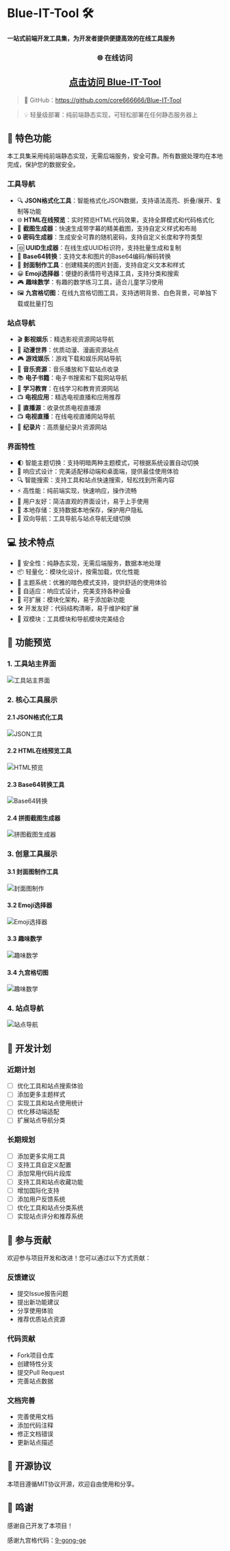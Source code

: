 # Blue-IT-Tool 🛠️

#### 一站式前端开发工具集，为开发者提供便捷高效的在线工具服务

<div align="center">
  
### 🌐 在线访问
## [点击访问 Blue-IT-Tool](https://core666666.github.io/Blue-IT-Tool)

</div>

>🔗 GitHub：https://github.com/core666666/Blue-IT-Tool

>💡 轻量级部署：纯前端静态实现，可轻松部署在任何静态服务器上

## 🌟 特色功能

本工具集采用纯前端静态实现，无需后端服务，安全可靠。所有数据处理均在本地完成，保护您的数据安全。

### 工具导航
- 🔍 **JSON格式化工具**：智能格式化JSON数据，支持语法高亮、折叠/展开、复制等功能
- 🌐 **HTML在线预览**：实时预览HTML代码效果，支持全屏模式和代码格式化
- 🎨 **截图生成器**：快速生成带字幕的精美截图，支持自定义样式和布局
- 🔒 **密码生成器**：生成安全可靠的随机密码，支持自定义长度和字符类型
- 🆔 **UUID生成器**：在线生成UUID标识符，支持批量生成和复制
- 🔄 **Base64转换**：支持文本和图片的Base64编码/解码转换
- 🎯 **封面制作工具**：创建精美的图片封面，支持自定义文本和样式
- 😀 **Emoji选择器**：便捷的表情符号选择工具，支持分类和搜索
- 🎮 **趣味数学**：有趣的数学练习工具，适合儿童学习使用
- 🖼️ **九宫格切图**：在线九宫格切图工具，支持透明背景、白色背景，可单独下载或批量打包

### 站点导航
- 🎬 **影视娱乐**：精选影视资源网站导航
- 🌸 **动漫世界**：优质动漫、漫画资源站点
- 🎮 **游戏娱乐**：游戏下载和娱乐网站导航
- 🎵 **音乐资源**：音乐播放和下载站点收录
- 📚 **电子书籍**：电子书搜索和下载网站导航
- 📖 **学习教育**：在线学习和教育资源网站
- 📺 **电视应用**：精选电视直播和应用推荐
- 📡 **直播源**：收录优质电视直播源
- 📺 **电视直播**：在线电视直播网站导航
- 🎥 **纪录片**：高质量纪录片资源网站

### 界面特性
- 🌓 智能主题切换：支持明暗两种主题模式，可根据系统设置自动切换
- 📱 响应式设计：完美适配移动端和桌面端，提供最佳使用体验
- 🔍 智能搜索：支持工具和站点快速搜索，轻松找到所需内容
- ⚡ 高性能：纯前端实现，快速响应，操作流畅
- 🎯 用户友好：简洁直观的界面设计，易于上手使用
- 💾 本地存储：支持数据本地保存，保护用户隐私
- 🔄 双向导航：工具导航与站点导航无缝切换

## 💻 技术特点

- 🔐 安全性：纯静态实现，无需后端服务，数据本地处理
- 📦 轻量化：模块化设计，按需加载，优化性能
- 🎨 主题系统：优雅的暗色模式支持，提供舒适的使用体验
- 📱 自适应：响应式设计，完美支持各种设备
- 🔌 可扩展：模块化架构，易于添加新功能
- 🛠️ 开发友好：代码结构清晰，易于维护和扩展
- 🔄 双模块：工具模块和导航模块完美结合

## 📸 功能预览

### 1. 工具站主界面
![工具站主界面](https://image.baidu.com/search/down?url=http://tvax2.sinaimg.cn/large/0061Cjilly1hyz04ax9l6j31hc0p4n8k.jpg)

### 2. 核心工具展示

#### 2.1 JSON格式化工具
![JSON工具](https://image.baidu.com/search/down?url=http://tvax2.sinaimg.cn/large/0061Cjilly1hw7t3j8a4gj318g0nijz0.jpg)

#### 2.2 HTML在线预览工具
![HTML预览](https://image.baidu.com/search/down?url=http://tvax2.sinaimg.cn/large/0061Cjilly1hw7t1foptoj318f0njth4.jpg)

#### 2.3 Base64转换工具
![Base64转换](https://image.baidu.com/search/down?url=http://tvax1.sinaimg.cn/large/0061Cjilly1hyr3a1plmoj31hc0pb7d7.jpg)

#### 2.4 拼图截图生成器
![拼图截图生成器](https://image.baidu.com/search/down?url=http://tvax4.sinaimg.cn/large/0061Cjilly1hyr39adholj31ha0z2x0h.jpg)

### 3. 创意工具展示

#### 3.1 封面图制作工具
![封面图制作](https://image.baidu.com/search/down?url=http://tvax2.sinaimg.cn/large/0061Cjilly1hyr354wo10j31hc0pbts2.jpg)

#### 3.2 Emoji选择器
![Emoji选择器](https://image.baidu.com/search/down?url=http://tvax2.sinaimg.cn/large/0061Cjilly1hyr381ay50j31hc0pbtgz.jpg)

#### 3.3 趣味数学
![趣味数学](https://image.baidu.com/search/down?url=http://tvax1.sinaimg.cn/large/0061Cjilly1hyr376d4irj31hc0pb77f.jpg)

#### 3.4 九宫格切图
![趣味数学](https://image.baidu.com/search/down?url=http://tvax4.sinaimg.cn/large/0061Cjilly1hyr55h3sb7j31881iwe5v.jpg)

### 4. 站点导航
![站点导航](https://image.baidu.com/search/down?url=http://tvax1.sinaimg.cn/large/0061Cjilly1hyr3axmstpj31hc0p612o.jpg)

## 🚀 开发计划

### 近期计划
- [ ] 优化工具和站点搜索体验
- [ ] 添加更多主题样式
- [ ] 实现工具和站点使用统计
- [ ] 优化移动端适配
- [ ] 扩展站点导航分类

### 长期规划
- [ ] 添加更多实用工具
- [ ] 支持工具自定义配置
- [ ] 添加常用代码片段库
- [ ] 支持工具和站点收藏功能
- [ ] 增加国际化支持
- [ ] 添加用户反馈系统
- [ ] 优化工具和站点分类系统
- [ ] 实现站点评分和推荐系统

## 🤝 参与贡献

欢迎参与项目开发和改进！您可以通过以下方式贡献：

### 反馈建议
- 提交Issue报告问题
- 提出新功能建议
- 分享使用体验
- 推荐优质站点资源

### 代码贡献
- Fork项目仓库
- 创建特性分支
- 提交Pull Request
- 完善站点数据

### 文档完善
- 完善使用文档
- 添加代码注释
- 修正文档错误
- 更新站点描述

## 📝 开源协议

本项目遵循MIT协议开源，欢迎自由使用和分享。

## 🙏 鸣谢

感谢自己开发了本项目！

感谢九宫格代码：[9-gong-ge](https://github.com/DemoJ/gradient-generator)